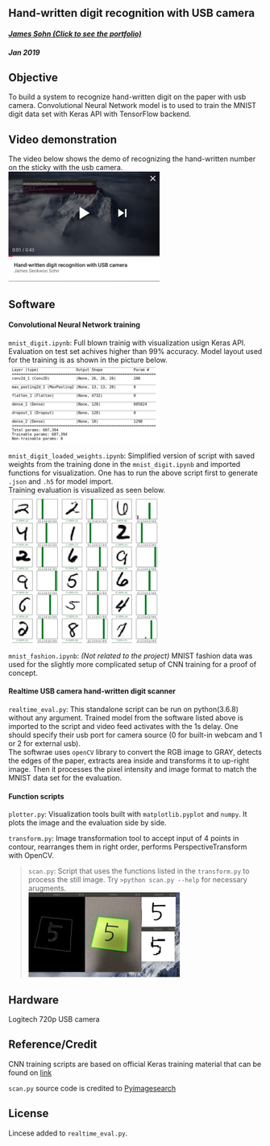 ## Hand-written digit recognition with USB camera
#### _[James Sohn (Click to see the portfolio)](http://sohn21c.github.io)_
#### _Jan 2019_

## Objective  
To build a system to recognize hand-written digit on the paper with usb camera. Convolutional Neural Network model is to used to train the MNIST digit data set with Keras API with TensorFlow backend.  

## Video demonstration
The video below shows the demo of recognizing the hand-written number on the sticky with the usb camera.  
[![YouTube](https://github.com/sohn21c/mnist/blob/master/img/video_thumbnail.jpg?raw=true)](https://youtu.be/ipuE6w1iIO4)  

## Software
#### Convolutional Neural Network training  
`mnist_digit.ipynb`: Full blown trainig with visualization usign Keras API. Evaluation on test set achives higher than 99% accuracy. Model layout used for the training is as shown in the picture below.  
![img](https://github.com/sohn21c/mnist/blob/master/img/training_model.jpg?raw=true)   


`mnist_digit_loaded_weights.ipynb`: Simplified version of script with saved weights from the training done in the `mnist_digit.ipynb` and imported functions for visualization. One has to run the above script first to generate `.json` and `.h5` for model import.  
Training evaluation is visualized as seen below.  
![img](https://github.com/sohn21c/mnist/blob/master/img/evaluation_sample.jpg?raw=true)


`mnist_fashion.ipynb`: _(Not related to the project)_ MNIST fashion data was used for the slightly more complicated setup of CNN training for a proof of concept.  

#### Realtime USB camera hand-written digit scanner
`realtime_eval.py`: This standalone script can be run on python(3.6.8) without any argument. Trained model from the software listed above is imported to the script and video feed activates with the 1s delay. One should specify their usb port for camera source (0 for built-in webcam and 1 or 2 for external usb).  
The softwrae uses `openCV` library to convert the RGB image to GRAY, detects the edges of the paper, extracts area inside and transforms it to up-right image. Then it processes the pixel intensity and image format to match the MNIST data set for the evaluation.  
  
#### Function scripts  
`plotter.py`: Visualization tools built with `matplotlib.pyplot` and `numpy`. It plots the image and the evaluation side by side.  

`transform.py`: Image transformation tool to accept input of 4 points in contour, rearranges them in right order, performs PerspectiveTransform with OpenCV.  
  
> `scan.py`: Script that uses the functions listed in the `transform.py` to process the still image. Try `>python scan.py --help` for necessary arugments.  
![img](https://github.com/sohn21c/mnist/blob/master/img/scan_py_sample.jpg?raw=true)

  

## Hardware
Logitech 720p USB camera

## Reference/Credit
CNN training scripts are based on official Keras training material that can be found on [link](https://www.tensorflow.org/tutorials/)

`scan.py` source code is credited to [Pyimagesearch](https://www.pyimagesearch.com/)  

## License  
Lincese added to `realtime_eval.py`. 

